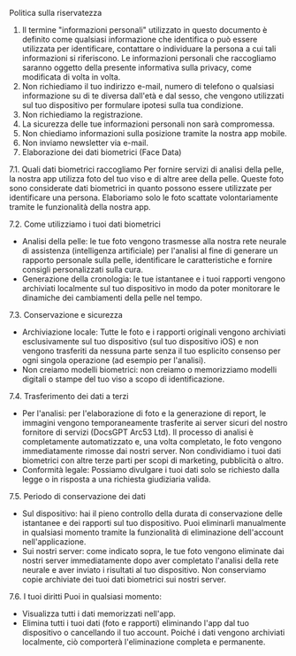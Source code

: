 Politica sulla riservatezza

1. Il termine "informazioni personali" utilizzato in questo documento è definito come qualsiasi informazione che identifica o può essere utilizzata per identificare, contattare o individuare la persona a cui tali informazioni si riferiscono. Le informazioni personali che raccogliamo saranno oggetto della presente informativa sulla privacy, come modificata di volta in volta.
2. Non richiediamo il tuo indirizzo e-mail, numero di telefono o qualsiasi informazione su di te diversa dall'età e dal sesso, che vengono utilizzati sul tuo dispositivo per formulare ipotesi sulla tua condizione.
3. Non richiediamo la registrazione.
4. La sicurezza delle tue informazioni personali non sarà compromessa.
5. Non chiediamo informazioni sulla posizione tramite la nostra app mobile.
6. Non inviamo newsletter via e-mail.
7. Elaborazione dei dati biometrici (Face Data)

7.1. Quali dati biometrici raccogliamo
Per fornire servizi di analisi della pelle, la nostra app utilizza foto del tuo viso e di altre aree della pelle. Queste foto sono considerate dati biometrici in quanto possono essere utilizzate per identificare una persona. Elaboriamo solo le foto scattate volontariamente tramite le funzionalità della nostra app.

7.2. Come utilizziamo i tuoi dati biometrici
* Analisi della pelle: le tue foto vengono trasmesse alla nostra rete neurale di assistenza (intelligenza artificiale) per l'analisi al fine di generare un rapporto personale sulla pelle, identificare le caratteristiche e fornire consigli personalizzati sulla cura.
* Generazione della cronologia: le tue istantanee e i tuoi rapporti vengono archiviati localmente sul tuo dispositivo in modo da poter monitorare le dinamiche dei cambiamenti della pelle nel tempo.

7.3. Conservazione e sicurezza
* Archiviazione locale: Tutte le foto e i rapporti originali vengono archiviati esclusivamente sul tuo dispositivo (sul tuo dispositivo iOS) e non vengono trasferiti da nessuna parte senza il tuo esplicito consenso per ogni singola operazione (ad esempio per l'analisi).
* Non creiamo modelli biometrici: non creiamo o memorizziamo modelli digitali o stampe del tuo viso a scopo di identificazione.

7.4. Trasferimento dei dati a terzi
* Per l'analisi: per l'elaborazione di foto e la generazione di report, le immagini vengono temporaneamente trasferite ai server sicuri del nostro fornitore di servizi (DocsGPT Arc53 Ltd). Il processo di analisi è completamente automatizzato e, una volta completato, le foto vengono immediatamente rimosse dai nostri server. Non condividiamo i tuoi dati biometrici con altre terze parti per scopi di marketing, pubblicità o altro.
* Conformità legale: Possiamo divulgare i tuoi dati solo se richiesto dalla legge o in risposta a una richiesta giudiziaria valida.

7.5. Periodo di conservazione dei dati
* Sul dispositivo: hai il pieno controllo della durata di conservazione delle istantanee e dei rapporti sul tuo dispositivo. Puoi eliminarli manualmente in qualsiasi momento tramite la funzionalità di eliminazione dell'account nell'applicazione.
* Sui nostri server: come indicato sopra, le tue foto vengono eliminate dai nostri server immediatamente dopo aver completato l'analisi della rete neurale e aver inviato i risultati al tuo dispositivo. Non conserviamo copie archiviate dei tuoi dati biometrici sui nostri server.

7.6. I tuoi diritti
Puoi in qualsiasi momento:
* Visualizza tutti i dati memorizzati nell'app.
* Elimina tutti i tuoi dati (foto e rapporti) eliminando l'app dal tuo dispositivo o cancellando il tuo account. Poiché i dati vengono archiviati localmente, ciò comporterà l'eliminazione completa e permanente.
